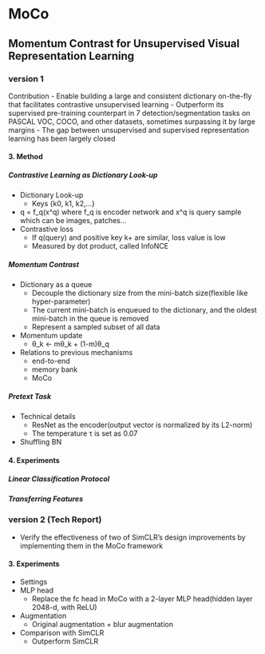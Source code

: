 # MoCo
## Momentum Contrast for Unsupervised Visual Representation Learning

### version 1
Contribution
    - Enable building a large and consistent dictionary on-the-fly that facilitates contrastive unsupervised learning
    - Outperform its supervised pre-training counterpart in 7 detection/segmentation tasks on PASCAL VOC, COCO, and other datasets, sometimes surpassing it by large margins
    - The gap between unsupervised and supervised representation learning has been largely closed
#### 3. Method
##### Contrastive Learning as Dictionary Look-up
- Dictionary Look-up
    - Keys {k0, k1, k2,...}
- q = f_q(x^q) where f_q is encoder network and x^q is query sample which can be images, patches... 
- Contrastive loss
    - If q(query) and positive key k+ are similar, loss value is low
    - Measured by dot product, called InfoNCE
##### Momentum Contrast
- Dictionary as a queue
    - Decouple the dictionary size from the mini-batch size(flexible like hyper-parameter)
    - The current mini-batch is enqueued to the dictionary, and the oldest mini-batch in the queue is removed
    - Represent a sampled subset of all data
- Momentum update
    - θ_k <- mθ_k + (1-m)θ_q
- Relations to previous mechanisms
    - end-to-end
    - memory bank
    - MoCo
##### Pretext Task
- Technical details
    - ResNet as the encoder(output vector is normalized by its L2-norm)
    - The temperature τ is set as 0.07
- Shuffling BN

#### 4. Experiments
##### Linear Classification Protocol
##### Transferring Features


### version 2 (Tech Report)
- Verify the effectiveness of two of SimCLR’s design improvements by implementing them in the MoCo framework
#### 3. Experiments
- Settings
- MLP head
    - Replace the fc head in MoCo with a 2-layer MLP head(hidden layer 2048-d, with ReLU)
- Augmentation
    - Original augmentation + blur augmentation
- Comparison with SimCLR
    - Outperform SimCLR